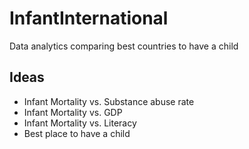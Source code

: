 # InfantInternational
Data analytics comparing best countries to have a child

## Ideas
- Infant Mortality vs. Substance abuse rate
- Infant Mortality vs. GDP
- Infant Mortality vs. Literacy
- Best place to have a child
